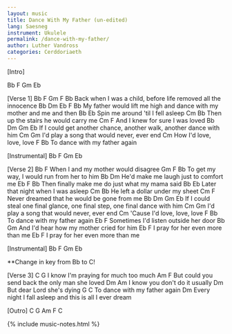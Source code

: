 ```yaml
---
layout: music
title: Dance With My Father (un-edited)
lang: Saesneg
instrument: Ukulele
permalink: /dance-with-my-father/
author: Luther Vandross
categories: Cerddoriaeth
---
```

[Intro]

Bb F Gm Eb

[Verse 1]
Bb                    F  Gm                        F         Bb
Back when I was a child, before life removed all the innocence
Bb                      Dm     Eb                       F         Bb
My father would lift me high and dance with my mother and me and then
Bb                      Eb
Spin me around 'til I fell asleep
Cm                                Bb
Then up the stairs he would carry me
Cm                        F
And I knew for sure I was loved
Bb              Dm             Gm           Eb
If I could get another chance, another walk, another dance with him
Cm                      Gm
I'd play a song that would never, ever end
Cm
How I'd love, love, love
F                       Bb
To dance with my father again 

[Instrumental]
Bb F Gm Eb

[Verse 2]
Bb                              F
When I and my mother would disagree
Gm                      F              Bb
To get my way, I would run from her to him
Bb                        Dm
He'd make me laugh just to comfort me
Eb                                   F        Bb
Then finally make me do just what my mama said
Bb                      Eb
Later that night when I was asleep
Cm                Bb
He left a dollar under my sheet
Cm                              F
Never dreamed that he would be gone from me
Bb               Dm               Gm             Eb
If I could steal one final glance, one final step, one final dance with him
Cm                      Gm
I'd play a song that would never, ever end
Cm
'Cause I'd love, love, love
F                       Bb
To dance with my father again
Eb                       F
Sometimes I'd listen outside her door
Bb                         Gm
And I'd hear how my mother cried for him
Eb                       F
I pray for her even more than me
Eb                       F
I pray for her even more than me

[Instrumental]
Bb F Gm Eb

**Change in key from Bb to C!

[Verse 3]
C                               G
I know I'm praying for much too much
Am                          F
But could you send back the only man she loved
Dm                     Am
I know you don't do it usually
Dm
But dear Lord she's dying
G                       C
To dance with my father again
Dm
Every night I fall asleep and this is all I ever dream

[Outro]
C G Am F C

{% include music-notes.html %}